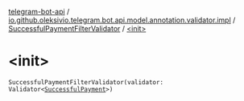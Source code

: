 [telegram-bot-api](../../index.md) / [io.github.oleksivio.telegram.bot.api.model.annotation.validator.impl](../index.md) / [SuccessfulPaymentFilterValidator](index.md) / [&lt;init&gt;](./-init-.md)

# &lt;init&gt;

`SuccessfulPaymentFilterValidator(validator: Validator<`[`SuccessfulPayment`](../../io.github.oleksivio.telegram.bot.api.model.objects.payments/-successful-payment/index.md)`>)`